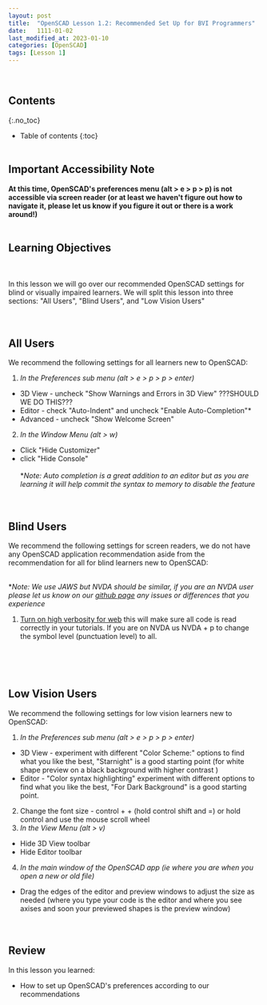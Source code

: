 ```yaml
---
layout: post
title:  "OpenSCAD Lesson 1.2: Recommended Set Up for BVI Programmers"
date:   1111-01-02
last_modified_at: 2023-01-10
categories: [OpenSCAD]
tags: [Lesson 1]
---
```


<br>

## Contents
{:.no_toc}
* Table of contents
{:toc}
<br><br>

## Important Accessibility Note
**At this time, OpenSCAD's preferences menu (alt > e > p > p) is not accessible via screen reader (or at least we haven't figure out how to navigate it, please let us know if you figure it out or there is a work around!)**
<br><br>

## Learning Objectives
<br><br>
In this lesson we will go over our recommended OpenSCAD settings for blind or visually impaired learners. We will split this lesson into three sections: "All Users", "Blind Users", and "Low Vision Users"
<br><br><br>

## All Users
We recommend the following settings for all learners new to OpenSCAD:
1. *In the Preferences sub menu (alt > e > p > p > enter)*
  - 3D View - uncheck "Show Warnings and Errors in 3D View" ???SHOULD WE DO THIS???
  - Editor - check "Auto-Indent" and uncheck "Enable Auto-Completion"*
  - Advanced - uncheck "Show Welcome Screen"
2. *In the Window Menu (alt > w)*
  - Click "Hide Customizer"
  - click "Hide Console"
<br><br>
**Note: Auto completion is a great addition to an editor but as you are learning it will help commit the syntax to memory to disable the feature*
<br><br><br>

## Blind Users
We recommend the following settings for screen readers, we do not have any OpenSCAD application recommendation aside from the recommendation for all for blind learners new to OpenSCAD:
<br><br>

**Note: We use JAWS but NVDA should be similar, if you are an NVDA user please let us know on our [github page](https://github.com/funkonaut/openSCAD_lessons) any issues or differences that you experience*
1. [Turn on high verbosity for web](https://www.freedomscientific.com/SurfsUp/Web_Verbosity.htm) this will make sure all code is read correctly in your tutorials. If you are on NVDA us NVDA + p to change the symbol level (punctuation level) to all.

<br><br><br>

## Low Vision Users
We recommend the following settings for low vision learners new to OpenSCAD:
1. *In the Preferences sub menu (alt > e > p > p > enter)* 
  - 3D View - experiment with different "Color Scheme:" options to find what you like the best, "Starnight" is a good starting point (for white shape preview on a black background with higher contrast )
  - Editor - "Color syntax highlighting" experiment with different options to find what you like the best, "For Dark Background" is a good starting point.
2. Change the font size - control + + (hold control shift and =) or hold control and use the mouse scroll wheel
3. *In the View Menu (alt > v)*
  - Hide 3D View toolbar
  - Hide Editor toolbar
4. *In the main window of the OpenSCAD app (ie where you are when you open a new or old file)*
  - Drag the edges of the editor and preview windows to adjust the size as needed (where you type your code is the editor and where you see axises and soon your previewed shapes is the preview window)
<br><br><br>


## Review
In this lesson you learned:
- How to set up OpenSCAD's preferences according to our recommendations 
<br><br><br>

